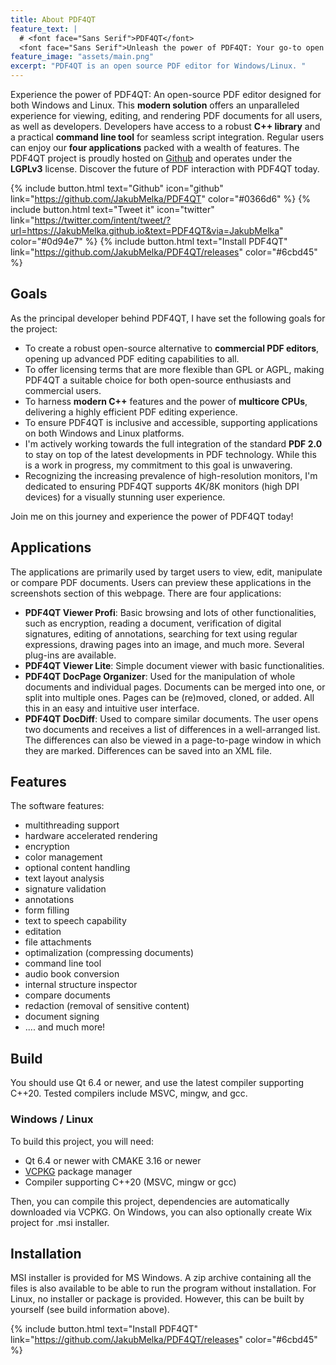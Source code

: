```yaml
---
title: About PDF4QT
feature_text: |
  # <font face="Sans Serif">PDF4QT</font>
  <font face="Sans Serif">Unleash the power of PDF4QT: Your go-to open source PDF editor powered by the Qt framework. With a robust C++ library, intuitive PDF viewing/editing applications, and a handy command-line tool, PDF4QT streamlines your PDF interactions. Try it today.</font>
feature_image: "assets/main.png"  
excerpt: "PDF4QT is an open source PDF editor for Windows/Linux. "
---
```


Experience the power of PDF4QT: An open-source PDF editor designed for both Windows and Linux. This **modern solution** offers an unparalleled experience for viewing, editing, and rendering PDF documents for all users, as well as developers. Developers have access to a robust **C++ library** and a practical **command line tool** for seamless script integration. Regular users can enjoy our **four applications** packed with a wealth of features. The PDF4QT project is proudly hosted on [Github](https://github.com/JakubMelka/PDF4QT) and operates under the **LGPLv3** license. Discover the future of PDF interaction with PDF4QT today.

{% include button.html text="Github" icon="github" link="https://github.com/JakubMelka/PDF4QT" color="#0366d6" %} {% include button.html text="Tweet it" icon="twitter" link="https://twitter.com/intent/tweet/?url=https://JakubMelka.github.io&text=PDF4QT&via=JakubMelka" color="#0d94e7" %} {% include button.html text="Install PDF4QT" link="https://github.com/JakubMelka/PDF4QT/releases" color="#6cbd45" %}

## Goals

As the principal developer behind PDF4QT, I have set the following goals for the project:

- To create a robust open-source alternative to **commercial PDF editors**, opening up advanced PDF editing capabilities to all.
- To offer licensing terms that are more flexible than GPL or AGPL, making PDF4QT a suitable choice for both open-source enthusiasts and commercial users.
- To harness **modern C++** features and the power of **multicore CPUs**, delivering a highly efficient PDF editing experience.
- To ensure PDF4QT is inclusive and accessible, supporting applications on both Windows and Linux platforms.
- I'm actively working towards the full integration of the standard **PDF 2.0** to stay on top of the latest developments in PDF technology. While this is a work in progress, my commitment to this goal is unwavering.
- Recognizing the increasing prevalence of high-resolution monitors, I'm dedicated to ensuring PDF4QT supports 4K/8K monitors (high DPI devices) for a visually stunning user experience.

Join me on this journey and experience the power of PDF4QT today!

## Applications

The applications are primarily used by target users to view, edit, manipulate or compare PDF documents. Users can preview these applications in the screenshots section of this webpage. There are four applications:

- **PDF4QT Viewer Profi**: Basic browsing and lots of other functionalities, such as encryption, reading a document, verification of digital signatures, editing of annotations, searching for text using regular expressions, drawing pages into an image, and much more. Several plug-ins are available.
- **PDF4QT Viewer Lite**: Simple document viewer with basic functionalities.
- **PDF4QT DocPage Organizer**: Used for the manipulation of whole documents and individual pages. Documents can be merged into one, or split into multiple ones. Pages can be (re)moved, cloned, or added. All this in an easy and intuitive user interface.
- **PDF4QT DocDiff**: Used to compare similar documents. The user opens two documents and receives a list of differences in a well-arranged list. The differences can also be viewed in a page-to-page window in which they are marked. Differences can be saved into an XML file.

## Features

The software features:

- multithreading support
- hardware accelerated rendering
- encryption
- color management
- optional content handling
- text layout analysis
- signature validation
- annotations
- form filling
- text to speech capability
- editation
- file attachments
- optimalization (compressing documents)
- command line tool
- audio book conversion
- internal structure inspector
- compare documents
- redaction (removal of sensitive content)
- document signing
- .... and much more!

## Build

You should use Qt 6.4 or newer, and use the latest compiler supporting C++20. Tested compilers include MSVC, mingw, and gcc.

### Windows / Linux

To build this project, you will need:

- Qt 6.4 or newer with CMAKE 3.16 or newer
- [VCPKG](https://vcpkg.io/en/index.html) package manager
- Compiler supporting C++20 (MSVC, mingw or gcc)

Then, you can compile this project, dependencies are automatically downloaded via VCPKG. On Windows, you can also optionally create Wix project for .msi installer.

## Installation

MSI installer is provided for MS Windows. A zip archive containing all the files is also available to be able to run the program without installation. For Linux, no installer or package is provided. However, this can be built by yourself (see build information above).

{% include button.html text="Install PDF4QT" link="https://github.com/JakubMelka/PDF4QT/releases" color="#6cbd45" %}